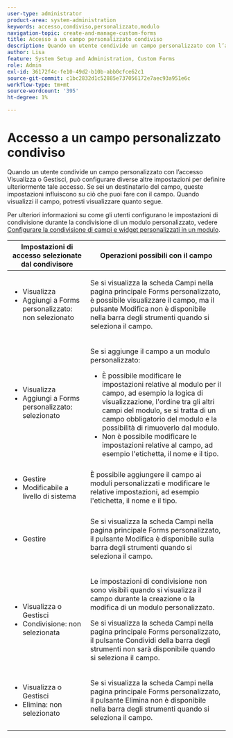 ```yaml
---
user-type: administrator
product-area: system-administration
keywords: accesso,condiviso,personalizzato,modulo
navigation-topic: create-and-manage-custom-forms
title: Accesso a un campo personalizzato condiviso
description: Quando un utente condivide un campo personalizzato con l’accesso Visualizza o Gestisci, può configurare diverse altre impostazioni per definire ulteriormente tale accesso. Se sei un destinatario del campo, queste impostazioni influiscono su ciò che puoi fare con il campo. Quando visualizzi il campo, potresti visualizzare quanto segue.
author: Lisa
feature: System Setup and Administration, Custom Forms
role: Admin
exl-id: 36172f4c-fe10-49d2-b10b-abb0cfce62c1
source-git-commit: c1bc2832d1c52885e737056172e7aec93a951e6c
workflow-type: tm+mt
source-wordcount: '395'
ht-degree: 1%

---
```


# Accesso a un campo personalizzato condiviso

Quando un utente condivide un campo personalizzato con l’accesso Visualizza o Gestisci, può configurare diverse altre impostazioni per definire ulteriormente tale accesso. Se sei un destinatario del campo, queste impostazioni influiscono su ciò che puoi fare con il campo. Quando visualizzi il campo, potresti visualizzare quanto segue.

Per ulteriori informazioni su come gli utenti configurano le impostazioni di condivisione durante la condivisione di un modulo personalizzato, vedere [Configurare la condivisione di campi e widget personalizzati in un modulo](/help/quicksilver/administration-and-setup/customize-workfront/create-manage-custom-forms/form-designer/manage-a-form/share-custom-fields.md).

<table style="table-layout:auto"> 
 <col> 
 <col> 
 <thead> 
  <tr> 
   <th>Impostazioni di accesso selezionate dal condivisore</th> 
   <th>Operazioni possibili con il campo</th> 
  </tr> 
 </thead> 
 <tbody> 
  <tr> 
   <td> 
    <ul> 
     <li>Visualizza</li> 
     <li>Aggiungi a Forms personalizzato: non selezionato</li> 
    </ul> </td> 
   <td> <p>Se si visualizza la scheda Campi nella pagina principale Forms personalizzato, è possibile visualizzare il campo, ma il pulsante Modifica non è disponibile nella barra degli strumenti quando si seleziona il campo.</p> </td> 
  </tr> 
  <tr> 
   <td> 
    <ul> 
     <li>Visualizza</li> 
     <li>Aggiungi a Forms personalizzato: selezionato</li> 
    </ul> </td> 
   <td> <p>Se si aggiunge il campo a un modulo personalizzato:</p> 
    <ul> 
     <li>È possibile modificare le impostazioni relative al modulo per il campo, ad esempio la logica di visualizzazione, l'ordine tra gli altri campi del modulo, se si tratta di un campo obbligatorio del modulo e la possibilità di rimuoverlo dal modulo.</li> 
     <li>Non è possibile modificare le impostazioni relative al campo, ad esempio l'etichetta, il nome e il tipo.</li> 
    </ul> </td> 
  </tr> 
  <tr> 
   <td> 
    <ul> 
     <li>Gestire</li> 
     <li>Modificabile a livello di sistema</li> 
    </ul> </td> 
   <td>È possibile aggiungere il campo ai moduli personalizzati e modificare le relative impostazioni, ad esempio l'etichetta, il nome e il tipo.</td> 
  </tr> 
  <tr> 
   <td> 
    <ul> 
     <li>Gestire</li> 
    </ul> </td> 
   <td> <p>Se si visualizza la scheda Campi nella pagina principale Forms personalizzato, il pulsante Modifica è disponibile sulla barra degli strumenti quando si seleziona il campo.</p> </td> 
  </tr> 
  <tr> 
   <td> 
    <ul> 
     <li>Visualizza o Gestisci</li> 
     <li>Condivisione: non selezionata</li> 
    </ul> </td> 
   <td> <p>Le impostazioni di condivisione non sono visibili quando si visualizza il campo durante la creazione o la modifica di un modulo personalizzato.</p> <p>Se si visualizza la scheda Campi nella pagina principale Forms personalizzato, il pulsante Condividi della barra degli strumenti non sarà disponibile quando si seleziona il campo.</p> </td> 
  </tr> 
  <tr> 
   <td> 
    <ul> 
     <li>Visualizza o Gestisci</li> 
     <li>Elimina: non selezionato</li> 
    </ul> </td> 
   <td> <p>Se si visualizza la scheda Campi nella pagina principale Forms personalizzato, il pulsante Elimina non è disponibile nella barra degli strumenti quando si seleziona il campo.</p> </td> 
  </tr> 
 </tbody> 
</table>
